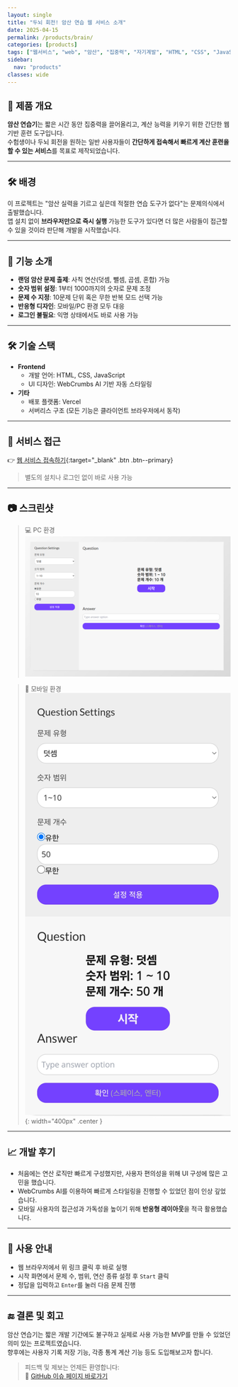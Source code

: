 ```yaml
---
layout: single
title: "두뇌 회전! 암산 연습 웹 서비스 소개"
date: 2025-04-15
permalink: /products/brain/
categories: [products]
tags: ["웹서비스", "web", "암산", "집중력", "자기계발", "HTML", "CSS", "JavaScript"]
sidebar:
  nav: "products"
classes: wide
---
```

## 📌 **제품 개요**

**암산 연습기**는 짧은 시간 동안 집중력을 끌어올리고, 계산 능력을 키우기 위한 간단한 웹 기반 훈련 도구입니다.  
수험생이나 두뇌 회전을 원하는 일반 사용자들이 **간단하게 접속해서 빠르게 계산 훈련을 할 수 있는 서비스**를 목표로 제작되었습니다.

---

## 🛠️ **배경**

이 프로젝트는 "암산 실력을 기르고 싶은데 적절한 연습 도구가 없다"는 문제의식에서 출발했습니다.  
앱 설치 없이 **브라우저만으로 즉시 실행** 가능한 도구가 있다면 더 많은 사람들이 접근할 수 있을 것이라 판단해 개발을 시작했습니다.

---

## 🔧 **기능 소개**

- **랜덤 암산 문제 출제**: 사칙 연산(덧셈, 뺄셈, 곱셈, 혼합) 가능  
- **숫자 범위 설정**: 1부터 1000까지의 숫자로 문제 조정  
- **문제 수 지정**: 10문제 단위 혹은 무한 반복 모드 선택 가능  
- **반응형 디자인**: 모바일/PC 환경 모두 대응  
- **로그인 불필요**: 익명 상태에서도 바로 사용 가능

---

## 🛠️ **기술 스택**

- **Frontend**
  - 개발 언어: HTML, CSS, JavaScript  
  - UI 디자인: WebCrumbs AI 기반 자동 스타일링  
- **기타**
  - 배포 플랫폼: Vercel  
  - 서버리스 구조 (모든 기능은 클라이언트 브라우저에서 동작)

---

## 🚀 **서비스 접근**

👉 [웹 서비스 접속하기](https://brain-beryl.vercel.app/calculation/index.html){:target="_blank" .btn .btn--primary}  
> 별도의 설치나 로그인 없이 바로 사용 가능

---

## 📷 **스크린샷**

> 💻 PC 환경  
> ![컴퓨터 환경 미리보기](/assets/images/brain-img1.png)

> 📱 모바일 환경  
> ![모바일 환경 미리보기](/assets/images/brain-img2.png){: width="400px" .center }

---

## 📈 **개발 후기**

- 처음에는 연산 로직만 빠르게 구성했지만, 사용자 편의성을 위해 UI 구성에 많은 고민을 했습니다.  
- WebCrumbs AI를 이용하여 빠르게 스타일링을 진행할 수 있었던 점이 인상 깊었습니다.  
- 모바일 사용자의 접근성과 가독성을 높이기 위해 **반응형 레이아웃**을 적극 활용했습니다.

---

## 🧾 **사용 안내**

- 웹 브라우저에서 위 링크 클릭 후 바로 실행  
- 시작 화면에서 문제 수, 범위, 연산 종류 설정 후 `Start` 클릭  
- 정답을 입력하고 `Enter`를 눌러 다음 문제 진행

---

## 🔚 **결론 및 회고**

암산 연습기는 짧은 개발 기간에도 불구하고 실제로 사용 가능한 MVP를 만들 수 있었던 의미 있는 프로젝트였습니다.  
향후에는 사용자 기록 저장 기능, 각종 통계 계산 기능 등도 도입해보고자 합니다.  

> 피드백 및 제보는 언제든 환영합니다:  
📮 [GitHub 이슈 페이지 바로가기](https://github.com/Leafurya/brain/issues)